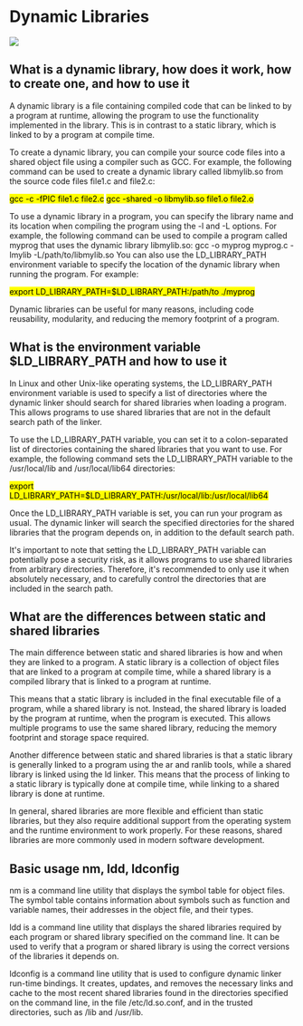 <h1>Dynamic Libraries</h1>
<img src="https://cdn.ttgtmedia.com/rms/onlineimages/static_linking_vs_dynamic_linking-f_mobile.png">
<h2>What is a dynamic library, how does it work, how to create one, and how to use it</h2>
<p>A dynamic library is a file containing compiled code that can be linked to by a program at runtime, allowing the program to use the functionality implemented in the library. This is in contrast to a static library, which is linked to by a program at compile time.

To create a dynamic library, you can compile your source code files into a shared object file using a compiler such as GCC. For example, the following command can be used to create a dynamic library called libmylib.so from the source code files file1.c and file2.c:</p>

<mark>gcc -c -fPIC file1.c file2.c</mark>
<mark>gcc -shared -o libmylib.so file1.o file2.o</mark>

<p>To use a dynamic library in a program, you can specify the library name and its location when compiling the program using the -l and -L options. For example, the following command can be used to compile a program called myprog that uses the dynamic library libmylib.so:
gcc -o myprog myprog.c -lmylib -L/path/to/libmylib.so
You can also use the LD_LIBRARY_PATH environment variable to specify the location of the dynamic library when running the program. For example:</p>

<mark>export LD_LIBRARY_PATH=$LD_LIBRARY_PATH:/path/to
./myprog</mark>

<p>Dynamic libraries can be useful for many reasons, including code reusability, modularity, and reducing the memory footprint of a program.</p>

<h2>What is the environment variable $LD_LIBRARY_PATH and how to use it</h2>
<p>In Linux and other Unix-like operating systems, the LD_LIBRARY_PATH environment variable is used to specify a list of directories where the dynamic linker should search for shared libraries when loading a program. This allows programs to use shared libraries that are not in the default search path of the linker.

To use the LD_LIBRARY_PATH variable, you can set it to a colon-separated list of directories containing the shared libraries that you want to use. For example, the following command sets the LD_LIBRARY_PATH variable to the /usr/local/lib and /usr/local/lib64 directories:</p>

<mark>export LD_LIBRARY_PATH=$LD_LIBRARY_PATH:/usr/local/lib:/usr/local/lib64</mark>

<p>Once the LD_LIBRARY_PATH variable is set, you can run your program as usual. The dynamic linker will search the specified directories for the shared libraries that the program depends on, in addition to the default search path.

It's important to note that setting the LD_LIBRARY_PATH variable can potentially pose a security risk, as it allows programs to use shared libraries from arbitrary directories. Therefore, it's recommended to only use it when absolutely necessary, and to carefully control the directories that are included in the search path.</p>

<h2>What are the differences between static and shared libraries</h2>
<p>The main difference between static and shared libraries is how and when they are linked to a program. A static library is a collection of object files that are linked to a program at compile time, while a shared library is a compiled library that is linked to a program at runtime.

This means that a static library is included in the final executable file of a program, while a shared library is not. Instead, the shared library is loaded by the program at runtime, when the program is executed. This allows multiple programs to use the same shared library, reducing the memory footprint and storage space required.

Another difference between static and shared libraries is that a static library is generally linked to a program using the ar and ranlib tools, while a shared library is linked using the ld linker. This means that the process of linking to a static library is typically done at compile time, while linking to a shared library is done at runtime.

In general, shared libraries are more flexible and efficient than static libraries, but they also require additional support from the operating system and the runtime environment to work properly. For these reasons, shared libraries are more commonly used in modern software development.</p>

<h2>Basic usage nm, ldd, ldconfig</h2>
<p>nm is a command line utility that displays the symbol table for object files. The symbol table contains information about symbols such as function and variable names, their addresses in the object file, and their types.</p>

<p>ldd is a command line utility that displays the shared libraries required by each program or shared library specified on the command line. It can be used to verify that a program or shared library is using the correct versions of the libraries it depends on.</p>

<p>ldconfig is a command line utility that is used to configure dynamic linker run-time bindings. It creates, updates, and removes the necessary links and cache to the most recent shared libraries found in the directories specified on the command line, in the file /etc/ld.so.conf, and in the trusted directories, such as /lib and /usr/lib.</p>
